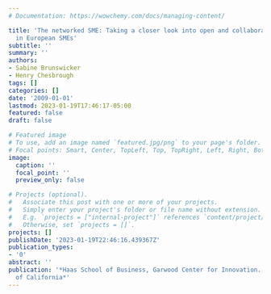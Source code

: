 ```yaml
---
# Documentation: https://wowchemy.com/docs/managing-content/

title: 'The networked SME: Taking a closer look into open and collaborative innovation
  in European SMEs'
subtitle: ''
summary: ''
authors:
- Sabine Brunswicker
- Henry Chesbrough
tags: []
categories: []
date: '2009-01-01'
lastmod: 2023-01-19T17:46:17-05:00
featured: false
draft: false

# Featured image
# To use, add an image named `featured.jpg/png` to your page's folder.
# Focal points: Smart, Center, TopLeft, Top, TopRight, Left, Right, BottomLeft, Bottom, BottomRight.
image:
  caption: ''
  focal_point: ''
  preview_only: false

# Projects (optional).
#   Associate this post with one or more of your projects.
#   Simply enter your project's folder or file name without extension.
#   E.g. `projects = ["internal-project"]` references `content/project/deep-learning/index.md`.
#   Otherwise, set `projects = []`.
projects: []
publishDate: '2023-01-19T22:46:16.439367Z'
publication_types:
- '0'
abstract: ''
publication: '*Haas School of Business, Garwood Center for Innovation. University
  of California*'
---
```

